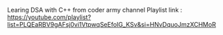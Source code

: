 Learing DSA with C++ from coder army channel 
Playlist link : https://youtube.com/playlist?list=PLQEaRBV9gAFsj0vi1VtpwqSeEfoIG_KSv&si=HNvDquoJmzXCHMoR
